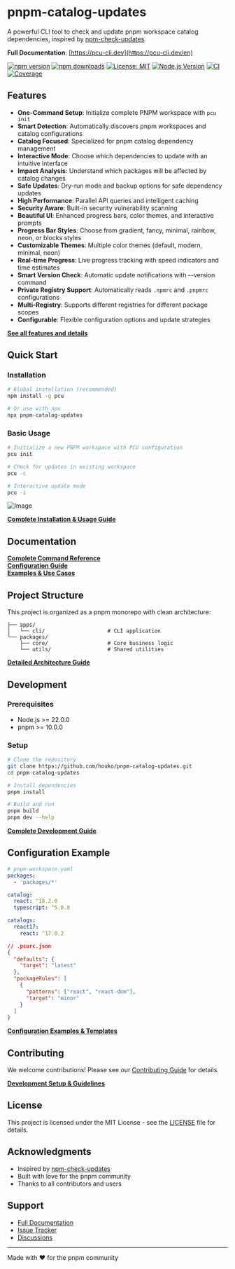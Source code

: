 # pnpm-catalog-updates

A powerful CLI tool to check and update pnpm workspace catalog dependencies,
inspired by
[npm-check-updates](https://github.com/raineorshine/npm-check-updates).

**Full Documentation**: [https://pcu-cli.dev](https://pcu-cli.dev/en)

[![npm version](https://img.shields.io/npm/v/pcu.svg)](https://www.npmjs.com/package/pcu)
[![npm downloads](https://img.shields.io/npm/dm/pcu.svg)](https://www.npmjs.com/package/pcu)
[![License: MIT](https://img.shields.io/badge/License-MIT-yellow.svg)](https://opensource.org/licenses/MIT)
[![Node.js Version](https://img.shields.io/badge/node-%3E%3D22.0.0-brightgreen.svg)](https://nodejs.org/)
[![CI](https://img.shields.io/github/actions/workflow/status/houko/pnpm-catalog-updates/ci.yml?label=CI&logo=github)](https://github.com/houko/pnpm-catalog-updates/actions)
[![Coverage](https://img.shields.io/coveralls/github/houko/pnpm-catalog-updates/main)](https://coveralls.io/github/houko/pnpm-catalog-updates)

## Features

- **One-Command Setup**: Initialize complete PNPM workspace with `pcu init`
- **Smart Detection**: Automatically discovers pnpm workspaces and catalog
  configurations
- **Catalog Focused**: Specialized for pnpm catalog dependency management
- **Interactive Mode**: Choose which dependencies to update with an intuitive
  interface
- **Impact Analysis**: Understand which packages will be affected by catalog
  changes
- **Safe Updates**: Dry-run mode and backup options for safe dependency updates
- **High Performance**: Parallel API queries and intelligent caching
- **Security Aware**: Built-in security vulnerability scanning
- **Beautiful UI**: Enhanced progress bars, color themes, and interactive
  prompts
- **Progress Bar Styles**: Choose from gradient, fancy, minimal, rainbow, neon,
  or blocks styles
- **Customizable Themes**: Multiple color themes (default, modern, minimal,
  neon)
- **Real-time Progress**: Live progress tracking with speed indicators and time
  estimates
- **Smart Version Check**: Automatic update notifications with --version command
- **Private Registry Support**: Automatically reads `.npmrc` and `.pnpmrc`
  configurations
- **Multi-Registry**: Supports different registries for different package scopes
- **Configurable**: Flexible configuration options and update strategies

**[See all features and details](https://pcu-cli.dev/en)**

## Quick Start

### Installation

```bash
# Global installation (recommended)
npm install -g pcu

# Or use with npx
npx pnpm-catalog-updates
```

### Basic Usage

```bash
# Initialize a new PNPM workspace with PCU configuration
pcu init

# Check for updates in existing workspace
pcu -c

# Interactive update mode
pcu -i
```

![Image](https://github.com/user-attachments/assets/f05a970e-c58c-44f1-b3f1-351ae30b4a35)

**[Complete Installation & Usage Guide](https://pcu-cli.dev/en/quickstart)**

## Documentation

**[Complete Command Reference](https://pcu-cli.dev/en/command-reference)**  
**[Configuration Guide](https://pcu-cli.dev/en/configuration)**  
**[Examples & Use Cases](https://pcu-cli.dev/en/examples)**

## Project Structure

This project is organized as a pnpm monorepo with clean architecture:

```text
├── apps/
│   └── cli/                    # CLI application
└── packages/
    ├── core/                   # Core business logic
    └── utils/                  # Shared utilities
```

**[Detailed Architecture Guide](https://pcu-cli.dev/en/development)**

## Development

### Prerequisites

- Node.js >= 22.0.0
- pnpm >= 10.0.0

### Setup

```bash
# Clone the repository
git clone https://github.com/houko/pnpm-catalog-updates.git
cd pnpm-catalog-updates

# Install dependencies
pnpm install

# Build and run
pnpm build
pnpm dev --help
```

**[Complete Development Guide](https://pcu-cli.dev/en/development)**

## Configuration Example

```yaml
# pnpm-workspace.yaml
packages:
  - 'packages/*'

catalog:
  react: ^18.2.0
  typescript: ^5.0.0

catalogs:
  react17:
    react: ^17.0.2
```

```json
// .pcurc.json
{
  "defaults": {
    "target": "latest"
  },
  "packageRules": [
    {
      "patterns": ["react", "react-dom"],
      "target": "minor"
    }
  ]
}
```

**[Configuration Examples & Templates](https://pcu-cli.dev/en/examples)**

## Contributing

We welcome contributions! Please see our [Contributing Guide](CONTRIBUTING.md)
for details.

**[Development Setup & Guidelines](https://pcu-cli.dev/en/development)**

## License

This project is licensed under the MIT License - see the [LICENSE](LICENSE) file
for details.

## Acknowledgments

- Inspired by
  [npm-check-updates](https://github.com/raineorshine/npm-check-updates)
- Built with love for the pnpm community
- Thanks to all contributors and users

## Support

- [Full Documentation](https://pcu-cli.dev/en)
- [Issue Tracker](https://github.com/houko/pnpm-catalog-updates/issues)
- [Discussions](https://github.com/houko/pnpm-catalog-updates/discussions)

---

Made with ❤️ for the pnpm community
